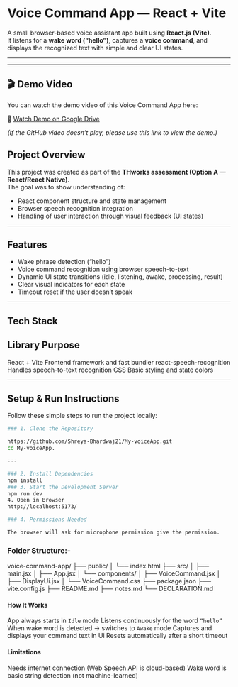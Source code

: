 #  Voice Command App — React + Vite

A small browser-based voice assistant app built using **React.js (Vite)**.  
It listens for a **wake word (“hello”)**, captures a **voice command**, and displays the recognized text with simple and clear UI states.

---

---

## 🎬 Demo Video

You can watch the demo video of this Voice Command App here:

🔗 [Watch Demo on Google Drive](https://drive.google.com/file/d/1NpL0t9Cu-UHrOOlm_TQ024Is8dD_2WSK/view?usp=sharing)

*(If the GitHub video doesn’t play, please use this link to view the demo.)*


##  Project Overview

This project was created as part of the **THworks assessment (Option A — React/React Native)**.  
The goal was to show understanding of:
* React component structure and state management
* Browser speech recognition integration
* Handling of user interaction through visual feedback (UI states)

---

##  Features

- Wake phrase detection (“hello”)  
- Voice command recognition using browser speech-to-text  
- Dynamic UI state transitions (idle, listening, awake, processing, result)  
- Clear visual indicators for each state  
- Timeout reset if the user doesn’t speak  

---

##  Tech Stack

Library                           Purpose 
------------------------------------------------------------------------
 React + Vite                     Frontend framework and fast bundler 
 react-speech-recognition         Handles speech-to-text recognition 
 CSS                              Basic styling and state colors 

---

##  Setup & Run Instructions

Follow these simple steps to run the project locally:

```bash
### 1️. Clone the Repository

https://github.com/Shreya-Bhardwaj21/My-voiceApp.git
cd My-voiceApp.

---

### 2️. Install Dependencies
npm install
### 3️. Start the Development Server
npm run dev
4️. Open in Browser
http://localhost:5173/

### 4. Permissions Needed

The browser will ask for microphone permission give the permission.

```

### Folder Structure:-
voice-command-app/
├── public/
│   └── index.html
├── src/
│   ├── main.jsx
│   ├── App.jsx
│   └── components/
│       ├── VoiceCommand.jsx
│       ├── DisplayUi.jsx
│       └── VoiceCommand.css
├── package.json
├── vite.config.js
├── README.md
├── notes.md
└── DECLARATION.md

#### How It Works

App always starts in `Idle` mode
Listens continuously for the word `“hello”`
When wake word is detected → switches to `Awake` mode
Captures and displays your command text in Ui
Resets automatically after a short timeout


#### Limitations

Needs internet connection (Web Speech API is cloud-based)
Wake word is basic string detection (not machine-learned)